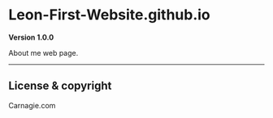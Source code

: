 # Leon-First-Website.github.io

**Version 1.0.0**

About me web page.

-----

## License & copyright

Carnagie.com 
